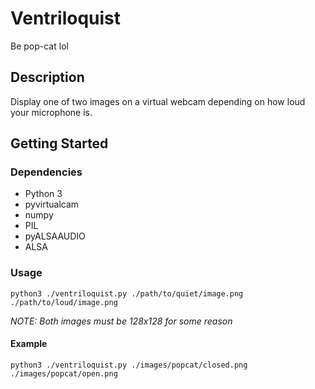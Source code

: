# Ventriloquist

Be pop-cat lol

## Description

Display one of two images on a virtual webcam depending on how loud your microphone is.

## Getting Started

### Dependencies

* Python 3 
* pyvirtualcam
* numpy
* PIL
* pyALSAAUDIO
* ALSA

### Usage
```
python3 ./ventriloquist.py ./path/to/quiet/image.png ./path/to/loud/image.png
```
_NOTE: Both images must be 128x128 for some reason_
#### Example
```
python3 ./ventriloquist.py ./images/popcat/closed.png ./images/popcat/open.png
```